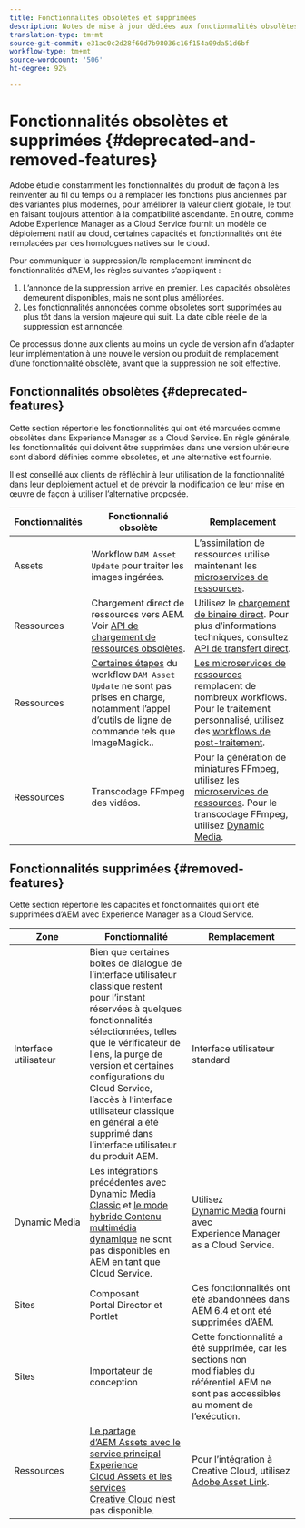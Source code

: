 ```yaml
---
title: Fonctionnalités obsolètes et supprimées
description: Notes de mise à jour dédiées aux fonctionnalités obsolètes et supprimées dans Adobe Experience Manager as a Cloud Service.
translation-type: tm+mt
source-git-commit: e31ac0c2d28f60d7b98036c16f154a09da51d6bf
workflow-type: tm+mt
source-wordcount: '506'
ht-degree: 92%

---
```



# Fonctionnalités obsolètes et supprimées {#deprecated-and-removed-features}

Adobe étudie constamment les fonctionnalités du produit de façon à les réinventer au fil du temps ou à remplacer les fonctions plus anciennes par des variantes plus modernes, pour améliorer la valeur client globale, le tout en faisant toujours attention à la compatibilité ascendante. En outre, comme Adobe Experience Manager as a Cloud Service fournit un modèle de déploiement natif au cloud, certaines capacités et fonctionnalités ont été remplacées par des homologues natives sur le cloud.

Pour communiquer la suppression/le remplacement imminent de fonctionnalités d’AEM, les règles suivantes s’appliquent :

1. L’annonce de la suppression arrive en premier. Les capacités obsolètes demeurent disponibles, mais ne sont plus améliorées.
1. Les fonctionnalités annoncées comme obsolètes sont supprimées au plus tôt dans la version majeure qui suit. La date cible réelle de la suppression est annoncée.

Ce processus donne aux clients au moins un cycle de version afin d’adapter leur implémentation à une nouvelle version ou produit de remplacement d’une fonctionnalité obsolète, avant que la suppression ne soit effective.

## Fonctionnalités obsolètes {#deprecated-features}

Cette section répertorie les fonctionnalités qui ont été marquées comme obsolètes dans Experience Manager as a Cloud Service. En règle générale, les fonctionnalités qui doivent être supprimées dans une version ultérieure sont d’abord définies comme obsolètes, et une alternative est fournie.

Il est conseillé aux clients de réfléchir à leur utilisation de la fonctionnalité dans leur déploiement actuel et de prévoir la modification de leur mise en œuvre de façon à utiliser l’alternative proposée.

| Fonctionnalités | Fonctionnalié obsolète | Remplacement |
| ------------ | ------------------ | ----------- |
| Assets | Workflow `DAM Asset Update` pour traiter les images ingérées. | L’assimilation de ressources utilise maintenant les [microservices de ressources](/help/assets/asset-microservices-overview.md). |
| Ressources | Chargement direct de ressources vers AEM. Voir [API de chargement de ressources obsolètes](/help/assets/developer-reference-material-apis.md#deprecated-asset-upload-api). | Utilisez le [chargement de binaire direct](/help/assets/add-assets.md). Pour plus d’informations techniques, consultez [API de transfert direct](/help/assets/developer-reference-material-apis.md#upload-binary). |
| Ressources | [Certaines étapes](/help/assets/developer-reference-material-apis.md#post-processing-workflows-steps) du workflow `DAM Asset Update` ne sont pas prises en charge, notamment l’appel d’outils de ligne de commande tels que ImageMagick.. | [Les microservices de ressources](/help/assets/asset-microservices-overview.md) remplacent de nombreux workflows. Pour le traitement personnalisé, utilisez des [workflows de post-traitement](/help/assets/asset-microservices-configure-and-use.md#post-processing-workflows). |
| Ressources | Transcodage FFmpeg des vidéos. | Pour la génération de miniatures FFmpeg, utilisez les [microservices de ressources](/help/assets/asset-microservices-overview.md). Pour le transcodage FFmpeg, utilisez [Dynamic Media](/help/assets/manage-video-assets.md). |

## Fonctionnalités supprimées {#removed-features}

Cette section répertorie les capacités et fonctionnalités qui ont été supprimées d’AEM avec Experience Manager as a Cloud Service.

| Zone | Fonctionnalité | Remplacement |
| ------------ | ------------------ | ----------- |
| Interface utilisateur | Bien que certaines boîtes de dialogue de l’interface utilisateur classique restent pour l’instant réservées à quelques fonctionnalités sélectionnées, telles que le vérificateur de liens, la purge de version et certaines configurations du Cloud Service, l’accès à l’interface utilisateur classique en général a été supprimé dans l’interface utilisateur du produit AEM. | Interface utilisateur standard |
| Dynamic Media | Les intégrations précédentes avec [Dynamic Media Classic](https://experienceleague.adobe.com/docs/experience-manager-65/administering/integration/scene7.html#integration) et [le mode hybride Contenu multimédia dynamique](https://experienceleague.adobe.com/docs/experience-manager-65/assets/dynamic/config-dynamic.html#dynamic) ne sont pas disponibles en AEM en tant que Cloud Service. | Utilisez [Dynamic Media](/help/assets/dynamic-media/dynamic-media.md) fourni avec Experience Manager as a Cloud Service. |
| Sites | Composant Portal Director et Portlet | Ces fonctionnalités ont été abandonnées dans AEM 6.4 et ont été supprimées d’AEM. |
| Sites | Importateur de conception | Cette fonctionnalité a été supprimée, car les sections non modifiables du référentiel AEM ne sont pas accessibles au moment de l’exécution. |
| Ressources | [Le partage d’AEM Assets avec le service principal Experience Cloud Assets et les services Creative Cloud](https://docs.adobe.com/content/help/fr-FR/experience-manager-65/administering/integration/configure-assets-cc-integration.html) n’est pas disponible. | Pour l’intégration à Creative Cloud, utilisez [Adobe Asset Link](https://helpx.adobe.com/fr/enterprise/using/adobe-asset-link.html). |
